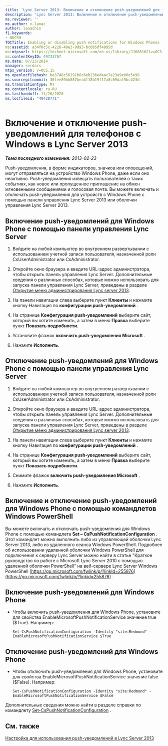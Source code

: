 ```yaml
---
title: 'Lync Server 2013: Включение и отключение push-уведомлений для телефонов с Windows'
description: 'Lync Server 2013: Включение и отключение push-уведомлений для телефонов с Windows.'
ms.reviewer: ''
ms.author: v-lanac
author: lanachin
f1.keywords:
- NOCSH
TOCTitle: Enabling or disabling push notifications for Windows Phones
ms:assetid: a34f0c5c-4228-40e3-9d93-bc0b5df4895d
ms:mtpsurl: https://technet.microsoft.com/en-us/library/JJ688162(v=OCS.15)
ms:contentKeyID: 49733767
ms.date: 07/23/2014
manager: serdars
mtps_version: v=OCS.15
ms.openlocfilehash: ba3748c56291b8c6eb236edaac7e23a9e00e5e98
ms.sourcegitcommit: 36fee89bb887bea4f18b19f17a8c69daf5bc423d
ms.translationtype: MT
ms.contentlocale: ru-RU
ms.lasthandoff: 11/26/2020
ms.locfileid: "49428771"
---
```

# <a name="enabling-or-disabling-push-notifications-for-windows-phones-in-lync-server-2013"></a>Включение и отключение push-уведомлений для телефонов с Windows в Lync Server 2013

<div data-xmlns="http://www.w3.org/1999/xhtml">

<div class="topic" data-xmlns="http://www.w3.org/1999/xhtml" data-msxsl="urn:schemas-microsoft-com:xslt" data-cs="https://msdn.microsoft.com/">

<div data-asp="https://msdn2.microsoft.com/asp">



</div>

<div id="mainSection">

<div id="mainBody">

<span> </span>

_**Тема последнего изменения:** 2013-02-23_

Push-уведомления, в форме индикаторов, значков или оповещений, могут отправляться на устройство Windows Phone, даже если оно неактивно. Push-уведомления извещать пользователей о таких событиях, как новое или пропущенное приглашение на обмен мгновенными сообщениями и голосовая почта. Вы можете включать и отключать push-уведомления для устройств с Windows Phone с помощью панели управления Lync Server 2013 или оболочки управления Lync Server 2013.

<div>

## <a name="to-enable-push-notifications-for-windows-phone-by-using-lync-server-control-panel"></a>Включение push-уведомлений для Windows Phone с помощью панели управления Lync Server

1.  Войдите на любой компьютер во внутреннем развертывании с использованием учетной записи пользователя, назначенной роли CsUserAdministrator или CsAdministrator.

2.  Откройте окно браузера и введите URL-адрес администратора, чтобы открыть панель управления Lync Server. Дополнительные сведения о различных способах, которые можно использовать для запуска панели управления Lync Server, приведены в разделе [Открытие меню администрирования Lync server 2013](lync-server-2013-open-lync-server-administrative-tools.md).

3.  На панели навигации слева выберите пункт **Клиенты** и нажмите кнопку Навигация по **конфигурации push-уведомлений** .

4.  На странице **Конфигурация push-уведомлений** выберите сайт, который вы хотите изменить, а затем в меню **Правка** выберите пункт **Показать подробности**.

5.  Установите флажок **включить push-уведомления Microsoft** .

6.  Нажмите **Исполнить**.

</div>

<div>

## <a name="to-disable-push-notifications-for-windows-phone-by-using-lync-server-control-panel"></a>Отключение push-уведомлений для Windows Phone с помощью панели управления Lync Server

1.  Войдите на любой компьютер во внутреннем развертывании с использованием учетной записи пользователя, назначенной роли CsUserAdministrator или CsAdministrator.

2.  Откройте окно браузера и введите URL-адрес администратора, чтобы открыть панель управления Lync Server. Дополнительные сведения о различных способах, которые можно использовать для запуска панели управления Lync Server, приведены в разделе [Открытие меню администрирования Lync server 2013](lync-server-2013-open-lync-server-administrative-tools.md).

3.  На панели навигации слева выберите пункт **Клиенты** и нажмите кнопку Навигация по **конфигурации push-уведомлений** .

4.  На странице **Конфигурация push-уведомлений** выберите сайт, который вы хотите изменить, а затем в меню **Правка** выберите пункт **Показать подробности**.

5.  Снимите флажок **включить push-уведомления Microsoft** .

6.  Нажмите **Исполнить**.

</div>

<div>

## <a name="enabling-or-disabling-push-notifications-for-windows-phone-by-using-windows-powershell-cmdlets"></a>Включение и отключение push-уведомлений для Windows Phone с помощью командлетов Windows PowerShell

Вы можете включать и отключать push-уведомления для Windows Phone с помощью командлета **Set – CsPushNotificationConfiguration** . Этот командлет можно выполнить либо из управляющей оболочки Lync Server 2013, либо из удаленного сеанса Windows PowerShell. Подробнее об использовании удаленной оболочки Windows PowerShell для подключения к серверу Lync Server можно найти в статье "Краткое руководство по работе с Microsoft Lync Server 2010 с помощью удаленной оболочки PowerShell" на веб-сервере Lync Server Windows PowerShell [https://go.microsoft.com/fwlink/p/?linkId=255876](https://go.microsoft.com/fwlink/p/?linkid=255876) .

<div>

## <a name="to-enable-push-notifications-for-windows-phone"></a>Включение push-уведомлений для Windows Phone

  - Чтобы включить push-уведомления для Windows Phone, установите для свойства EnableMicrosoftPushNotificationService значение true ($True). Например:
    
        Set-CsPushNotificationConfiguration -Identity "site:Redmond" -EnableMicrosoftPushNotificationService $True

</div>

<div>

## <a name="to-disable-push-notifications-for-windows-phone"></a>Отключение push-уведомлений для Windows Phone

  - Чтобы отключить push-уведомления для Windows Phone, установите для свойства EnableMicrosoftPushNotificationService значение false ($False). Например:
    
        Set-CsPushNotificationConfiguration -Identity "site:Redmond" -EnableMicrosoftPushNotificationService $False

</div>

Дополнительные сведения можно найти в разделе справки по командлету [Set-CsPushNotificationConfiguration](https://docs.microsoft.com/powershell/module/skype/Set-CsPushNotificationConfiguration) .

</div>

<div>

## <a name="see-also"></a>См. также


[Настройка для использования push-уведомлений в Lync Server 2013](lync-server-2013-configuring-for-push-notifications.md)  
  

</div>

</div>

<span> </span>

</div>

</div>

</div>

